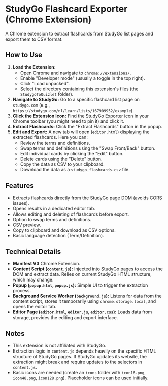# StudyGo Flashcard Exporter (Chrome Extension)

A Chrome extension to extract flashcards from StudyGo list pages and export them to CSV format.

## How to Use

1.  **Load the Extension:**
    *   Open Chrome and navigate to `chrome://extensions/`.
    *   Enable "Developer mode" (usually a toggle in the top right).
    *   Click "Load unpacked".
    *   Select the directory containing this extension's files (the `StudygoToQuizlet` folder).
2.  **Navigate to StudyGo:** Go to a specific flashcard list page on `studygo.com` (e.g., `https://studygo.com/nl/learn/lists/167909952/example`).
3.  **Click the Extension Icon:** Find the StudyGo Exporter icon in your Chrome toolbar (you might need to pin it) and click it.
4.  **Extract Flashcards:** Click the "Extract Flashcards" button in the popup.
5.  **Edit and Export:** A new tab will open (`editor.html`) displaying the extracted flashcards. Here you can:
    *   Review the terms and definitions.
    *   Swap terms and definitions using the "Swap Front/Back" button.
    *   Edit individual cards by clicking the "Edit" button.
    *   Delete cards using the "Delete" button.
    *   Copy the data as CSV to your clipboard.
    *   Download the data as a `studygo_flashcards.csv` file.

## Features

- Extracts flashcards directly from the StudyGo page DOM (avoids CORS issues).
- Opens results in a dedicated editor tab.
- Allows editing and deleting of flashcards before export.
- Option to swap terms and definitions.
- CSV preview.
- Copy to clipboard and download as CSV options.
- Basic language detection (Term/Definition).

## Technical Details

- **Manifest V3** Chrome Extension.
- **Content Script (`content.js`):** Injected into StudyGo pages to access the DOM and extract data. Relies on current StudyGo HTML structure, which may change.
- **Popup (`popup.html`, `popup.js`):** Simple UI to trigger the extraction process.
- **Background Service Worker (`background.js`):** Listens for data from the content script, stores it temporarily using `chrome.storage.local`, and opens the editor tab.
- **Editor Page (`editor.html`, `editor.js`, `editor.css`):** Loads data from storage, provides the editing and export interface.

## Notes

- This extension is not affiliated with StudyGo.
- Extraction logic in `content.js` depends heavily on the specific HTML structure of StudyGo pages. If StudyGo updates its website, the extraction might break and require updates to the selectors in `content.js`.
- Basic icons are needed (create an `icons` folder with `icon16.png`, `icon48.png`, `icon128.png`). Placeholder icons can be used initially.
